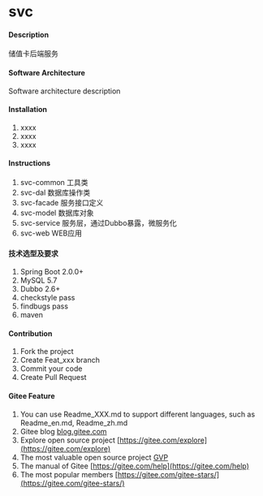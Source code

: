 # svc

#### Description
储值卡后端服务

#### Software Architecture
Software architecture description

#### Installation

1. xxxx
2. xxxx
3. xxxx

#### Instructions

1. svc-common 工具类
2. svc-dal 数据库操作类
3. svc-facade 服务接口定义
4. svc-model 数据库对象
5. svc-service 服务层，通过Dubbo暴露，微服务化
6. svc-web WEB应用

#### 技术选型及要求

1. Spring Boot 2.0.0+
2. MySQL 5.7
3. Dubbo 2.6+
4. checkstyle pass
5. findbugs pass
6. maven

#### Contribution

1. Fork the project
2. Create Feat_xxx branch
3. Commit your code
4. Create Pull Request


#### Gitee Feature

1. You can use Readme\_XXX.md to support different languages, such as Readme\_en.md, Readme\_zh.md
2. Gitee blog [blog.gitee.com](https://blog.gitee.com)
3. Explore open source project [https://gitee.com/explore](https://gitee.com/explore)
4. The most valuable open source project [GVP](https://gitee.com/gvp)
5. The manual of Gitee [https://gitee.com/help](https://gitee.com/help)
6. The most popular members  [https://gitee.com/gitee-stars/](https://gitee.com/gitee-stars/)